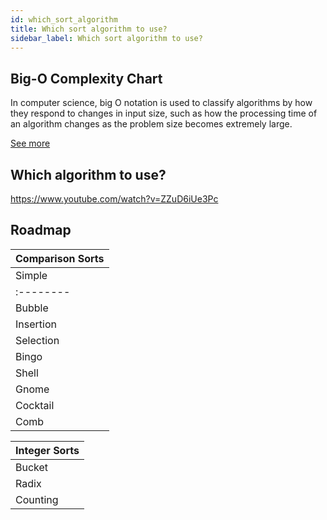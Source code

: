 ```yaml
---
id: which_sort_algorithm
title: Which sort algorithm to use?
sidebar_label: Which sort algorithm to use?
---
```


##  Big-O Complexity Chart

In computer science, big O notation is used to classify algorithms by how they respond to changes in input size, such as how the processing time of an algorithm changes as the problem size becomes extremely large.

[See more](https://en.wikipedia.org/wiki/Big_O_notation)

## Which algorithm to use?

https://www.youtube.com/watch?v=ZZuD6iUe3Pc

## Roadmap

| Comparison Sorts      |
| :-------------------- |
| Simple    | Advanced  |
| :-------- | :-------- |
| Bubble    | Merge     |
| Insertion | Heap      |
| Selection | Quick     |
| Bingo     | Tim       |
| Shell     | Tree      |
| Gnome     | --------- |
| Cocktail  | --------- |
| Comb      | --------- |

| Integer Sorts |
| :------------ |
| Bucket        |
| Radix         |
| Counting      |
